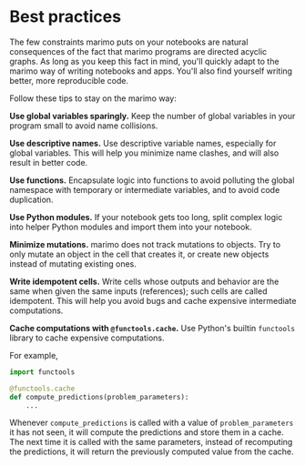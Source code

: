 # Best practices

The few constraints marimo puts on your notebooks are natural consequences of
the fact that marimo programs are directed acyclic graphs. As long as you keep
this fact in mind, you'll quickly adapt to the marimo way of writing notebooks
and apps. You'll also find yourself writing better, more reproducible code.

Follow these tips to stay on the marimo way:

**Use global variables sparingly.** Keep the number of global variables in your
program small to avoid name collisions.

**Use descriptive names.** Use descriptive variable names, especially for
global variables. This will help you minimize name clashes, and will also
result in better code.

**Use functions.**
Encapsulate logic into functions to avoid polluting the global namespace with
temporary or intermediate variables, and to avoid code duplication.

**Use Python modules.** If your notebook gets too long, split complex logic
into helper Python modules and import them into your notebook.

**Minimize mutations.** marimo does not track mutations to objects. Try to
only mutate an object in the cell that creates it, or create new objects
instead of mutating existing ones.

**Write idempotent cells.** Write cells whose outputs and behavior are the same
when given the same inputs (references); such cells are called idempotent. This
will help you avoid bugs and cache expensive intermediate computations.

**Cache computations with `@functools.cache`.** Use Python's builtin
`functools` library to cache expensive computations.

For example,

```python
import functools

@functools.cache
def compute_predictions(problem_parameters):
	...
```

Whenever `compute_predictions` is called with a value of `problem_parameters`
it has not seen, it will compute the predictions and store them in a cache. The
next time it is called with the same parameters, instead of recomputing the
predictions, it will return the previously computed value from the cache.
